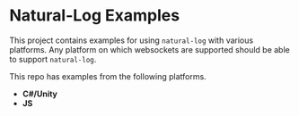Natural-Log Examples
====================
This project contains examples for using `natural-log` with various platforms. Any platform on which websockets are supported should be able to support `natural-log`.

This repo has examples from the following platforms.

* **C#/Unity**
* **JS**